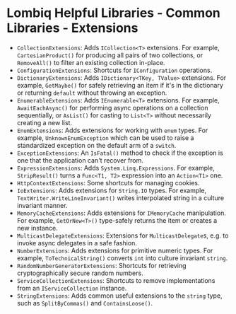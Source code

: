 # Lombiq Helpful Libraries - Common Libraries - Extensions

- `CollectionExtensions`: Adds `ICollection<T>` extensions. For example, `CartesianProduct()` for producing all pairs of two collections, or `RemoveAll()` to filter an existing collection in-place.
- `ConfigurationExtensions`: Shortcuts for `IConfiguration` operations.
- `DictionaryExtensions`: Adds `IDictionary<TKey, TValue>` extensions. For example, `GetMaybe()` for safely retrieving an item if it's in the dictionary or returning `default` without throwing an exception.
- `EnumerableExtensions`: Adds `IEnumerable<T>` extensions. For example, `AwaitEachAsync()` for performing async operations on a collection sequentially, or `AsList()` for casting to `List<T>` without necessarily creating a new list.
- `EnumExtensions`: Adds extensions for working with `enum` types. For example, `UnknownEnumException` which can be used to raise a standardized exception on the default arm of a `switch`.
- `ExceptionExtensions`: An `IsFatal()` method to check if the exception is one that the application can't recover from.
- `ExpressionExtensions`: Adds `System.Linq.Expressions`. For example, `StripResult()` turns a `Func<T1, T2>` expression into an `Action<T1>` one.
- `HttpContextExtensions`: Some shortcuts for managing cookies.
- `IoExtensions`: Adds extensions for `String.IO` types. For example, `TextWriter.WriteLineInvariant()` writes interpolated string in a culture invariant manner.
- `MemoryCacheExtensions`: Adds extensions for `IMemoryCache` manipulation. For example, `GetOrNew<T>()` type-safely returns the item or creates a new instance.
- `MulticastDelegateExtensions`: Extensions for `MulticastDelegate`s, e.g. to invoke async delegates in a safe fashion.
- `NumberExtensions`: Adds extensions for primitive numeric types. For example, `ToTechnicalString()` converts `int` into culture invariant `string`.
- `RandomNumberGeneratorExtensions`: Shortcuts for retrieving cryptographically secure random numbers.
- `ServiceCollectionExtensions`: Shortcuts to remove implementations from an `IServiceCollection` instance.
- `StringExtensions`: Adds common useful extensions to the `string` type, such as `SplitByCommas()` and `ContainsLoose()`.
